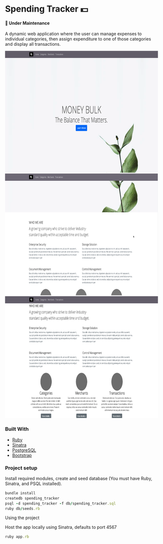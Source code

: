 # Spending Tracker :dollar:

#### :seedling: Under Maintenance

A dynamic web application where the user can manage expenses to individual categories, then assign expenditure to one of those categories and display all transactions.

<img src="images/hero1.png" width="700" height="400">
<img src="images/hero2.png" width="700" height="400">
<img src="images/hero3.png" width="700" height="400">

### Built With
* [Ruby](https://www.ruby-lang.org/en/)
* [Sinatra](http://sinatrarb.com/)
* [PostgreSQL](https://www.postgresql.org/)
* [Bootstrap](https://getbootstrap.com/)


### Project setup
Install required modules, create and seed database (You must have Ruby, Sinatra, and PSQL installed).

```ruby
bundle install
createdb spending_tracker
psql -d spending_tracker -f db/spending_tracker.sql
ruby db/seeds.rb
```

Using the project

Host the app locally using Sinatra, defaults to port 4567

```ruby
ruby app.rb
```
